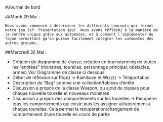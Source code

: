 #Journal de bord

##Mardi 29 Mai :

    Nous avons commencé à déterminer les différents concepts qui feront notre jeu (cf. Presentation jeu). Nous avons réfléchi à la manière de le rendre unique grâce aux automates, et à comment l’implémenter de façon permettant qu’on puisse facilement intégrer les automates des autres groupes.

##Mercredi 30 Mai :

- Création du diagramme de classe, création en brainstorming de toutes les  “entitées” (monstres, tourelles, personnage principal, obstacles,  armes) Voir Diagramme de classe ci dessous
- Début de réflexion sur Pop() -> Kamikaze et Wizz() -> Téléportation
- Description du “Bag” comme une collection/tableau d’entité
- Discussion à propos de la classe Weapon, ou ajout de classes pour chaque nouvelle tourelle et nouveaux monstres
- Discussion à propos des comportements sur les tourelles -> Récupérer tous les comportements qui existe puis les assigner aléatoirement à chaque tourelles. Cela permet la récupération/changement de comportement d’une tourelle en cours de partie
